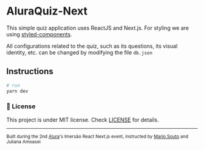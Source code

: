 # AluraQuiz-Next

This simple quiz application uses ReactJS and Next.js. For styling we are using [styled-components](https://github.com/styled-components/styled-components).

All configurations related to the quiz, such as its questions, its visual identity, etc. can be changed by modifying the file `db.json`

## Instructions
```bash
# run
yarn dev
```

### :memo: License
  This project is under MIT license. Check [LICENSE](LICENSE.md) for details.
<br><hr><small>
  Built during the 2nd [Alura](https://www.alura.com.br)'s Imersão React Next.js event, instructed by [Mario Souto](https://github.com/omariosouto) and Juliana Amoasei
  </small>
